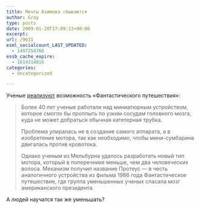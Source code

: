 ```yaml
---
title: Мечты Азимова сбываются
author: Gray
type: posts
date: 2009-01-20T17:09:13+00:00
excerpt:
url: /9631
esml_socialcount_LAST_UPDATED:
  - 1497254768
essb_cache_expire:
  - 1614314816
categories:
  - Uncategorized

---
```








Ученые <a href="http://korrespondent.net/tech/health/716247" target="_blank">реализуют</a> возможность &#171;Фантастического путешествия&#187;:

> Более 40 лет ученые работали над миниатюрным устройством, которое смогло бы проплыть по узким сосудам головного мозга, куда не может добраться обычная катетерная трубка.
> 
> Проблема упиралась не в создание самого аппарата, а в изобретение мотора, так как необходимо, чтобы мини-сумбарина двигалась против кровотока.
> 
> Однако ученым из Мельбурна удалось разработать новый тип мотора, который в поперечнике меньше, чем два человеческих волоса. Механизм получил название Протеус &#8212; в честь аналогичного устройства из фильма 1986 года Фантастическое путешествие, где группа уменьшенных ученых спасала мозг американского президента.
> 
> </blockquote> 
> 
> 
> 
> А людей научатся так же уменьшать?
> 
>